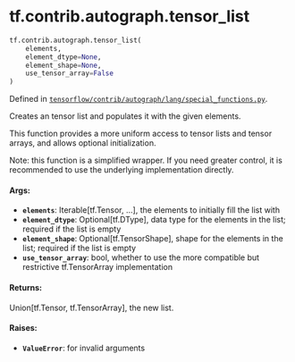 <div itemscope itemtype="http://developers.google.com/ReferenceObject">
<meta itemprop="name" content="tf.contrib.autograph.tensor_list" />
<meta itemprop="path" content="Stable" />
</div>

# tf.contrib.autograph.tensor_list

``` python
tf.contrib.autograph.tensor_list(
    elements,
    element_dtype=None,
    element_shape=None,
    use_tensor_array=False
)
```



Defined in [`tensorflow/contrib/autograph/lang/special_functions.py`](https://www.tensorflow.org/code/tensorflow/contrib/autograph/lang/special_functions.py).

Creates an tensor list and populates it with the given elements.

This function provides a more uniform access to tensor lists and tensor
arrays, and allows optional initialization.

Note: this function is a simplified wrapper. If you need greater control,
it is recommended to use the underlying implementation directly.

#### Args:

* <b>`elements`</b>: Iterable[tf.Tensor, ...], the elements to initially fill the list
      with
* <b>`element_dtype`</b>: Optional[tf.DType], data type for the elements in the list;
      required if the list is empty
* <b>`element_shape`</b>: Optional[tf.TensorShape], shape for the elements in the list;
      required if the list is empty
* <b>`use_tensor_array`</b>: bool, whether to use the more compatible but restrictive
      tf.TensorArray implementation

#### Returns:

Union[tf.Tensor, tf.TensorArray], the new list.

#### Raises:

* <b>`ValueError`</b>: for invalid arguments